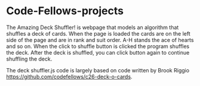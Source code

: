 # Code-Fellows-projects

The Amazing Deck Shuffler! is webpage that models an algorithm that shuffles a deck of cards. When the page is loaded the cards are on the left side of the page and are in rank and suit order. A-H stands the ace of hearts and so on. When the click to shuffle button is clicked the program shuffles the deck. After the deck is shuffled, you can click button again to continue shuffling the deck.

The deck shuffler.js code is largely based on code written by Brook Riggio https://github.com/codefellows/c26-deck-o-cards.
